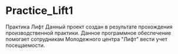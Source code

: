 # Practice_Lift1
Практика Лифт
Данный проект создан в результате прохождения производственной практики. Данное программное обеспечение помогает сотрудникам Молодежного центра "Лифт" вести учет посещаемости.
